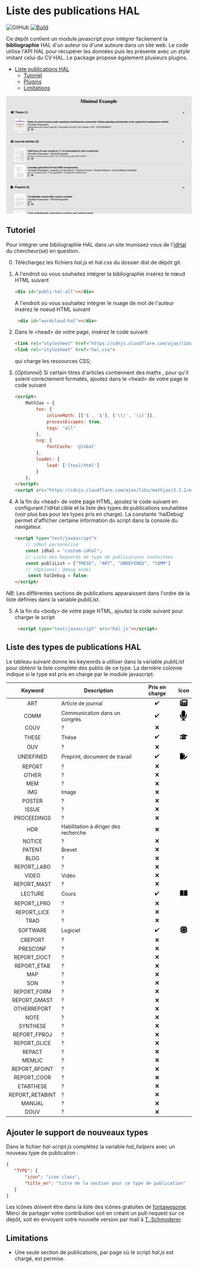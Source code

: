 # Liste des publications HAL
![GitHub](https://img.shields.io/github/license/tschmoderer/hal-publication-list?color=blue) [![Build](https://github.com/tschmoderer/hal-publication-list/actions/workflows/build.yml/badge.svg?branch=main)](https://github.com/tschmoderer/hal-publication-list/actions/workflows/build.yml)

Ce dépôt contient un module javascript pour intégrer facilement la **bibliographie** HAL d'un auteur ou d'une auteure dans un site web. Le code utilise l'API HAL pour récupérer les données puis les présente avec un style imitant celui du CV HAL. Le package propose également plusieurs plugins. 

- [Liste publications HAL](#liste-publications-hal)
  - [Tutoriel](#tutoriel)
  - [Plugins](#plugins)
  - [Limitations](#limitations)


![Résultat](./.github/img//result.png)

## Tutoriel

Pour intégrer une bibliographie HAL dans un site munissez vous de l'[idHal](https://doc.archives-ouvertes.fr/identifiant-auteur-idhal-cv/) du chercheur(se) en question.

0. Téléchargez les fichiers *hal.js* et *hal.css* du dossier dist de dépôt git.

1. A l'endroit où vous souhaitez intégrer la bibliographie insérez le nœud HTML suivant 

   ```html
   <div id="publi-hal-all"></div>
   ```
   A l'endroit où vous souhaitez intégrer le nuage de mot de l'auteur insérez le noeud HTML suivant 

   ```html
    <div id="wordcloud-hal"></div>
   ```

2. Dans le \<head> de votre page, insérez le code suivant 

   ```html
   <link rel="stylesheet" href="https://cdnjs.cloudflare.com/ajax/libs/font-awesome/6.3.0/css/all.min.css" integrity="sha512-SzlrxWUlpfuzQ+pcUCosxcglQRNAq/DZjVsC0lE40xsADsfeQoEypE+enwcOiGjk/bSuGGKHEyjSoQ1zVisanQ==" crossorigin="anonymous" referrerpolicy="no-referrer" />
   <link rel="stylesheet" href="hal.css">
   ```

   qui charge les ressources CSS;

3. (*Optionnel*) Si certain titres d'articles contiennent des maths , pour qu'il soient correctement formatés, ajoutez dans le \<head> de votre page le code suivant

   ```html
   <script>
       MathJax = {
           tex: {
               inlineMath: [['$', '$'], ['\\(', '\\)']],
               processEscapes: true,
               tags: "all"
           },
           svg: {
               fontCache: 'global'
           },
           loader: {
               load: ['[tex]/html']
           }
       };
   </script>
   <script src="https://cdnjs.cloudflare.com/ajax/libs/mathjax/3.2.2/es5/tex-svg.min.js" integrity="sha512-EtUjpk/hY3NXp8vfrPUJWhepp1ZbgSI10DKPzfd+3J/p2Wo89JRBvQIdk3Q83qAEhKOiFOsYfhqFnOEv23L+dA==" crossorigin="anonymous" referrerpolicy="no-referrer"></script>
   ```

4. A la fin du \<head> de votre page HTML, ajoutez le code suivant en configurant l'idHal cible et la liste des types de publications souhaitées (voir plus bas pour les types pris en charge). La constante 'halDebug' permet d'afficher certaine information du script dans la console du navigateur. 

   ```html
   <script type="text/javascript">
       // idHal personalisé
       const idhal = "custom-idhal";
       // Liste des keywords de type de publications souhaitées
       const publiList = ["THESE", "ART", "UNDEFINED", "COMM"]
       // (Optionel: debug mode)
        const halDebug = false;
   </script>
   ```

*NB*: Les différentes sections de publications apparaissent dans l'ordre de la liste définies dans la variable *publiList*.

5. A la fin du \<body> de votre page HTML, ajoutez la code suivant pour charger le script 


   ```html
    <script type="text/javascript" src="hal.js"></script>
   ```

## Liste des types de publications HAL

Le tableau suivant donne les keywords a utiliser dans la variable *publiList* pour obtenir la liste complète des publis de ce type. La dernière colonne indique si le type est pris en charge par le module javascript: 

| Keyword     | Description | Pris en charge | Icon |
| :---------: | ----------- | :------------: | :------------: |
| ART         | Article de journal | :heavy_check_mark: | <img src=".github/img/icons/newspaper-solid.svg" alt="fa-newspaper" width="20"/> |
| COMM        | Communication dans un congrès | :heavy_check_mark: | <img src=".github/img/icons/microphone-solid.svg" alt="fa-microphone" width="20"/> |
| COUV        | ? | :x: |  |
| THESE       | Thèse | :heavy_check_mark: | <img src=".github/img/icons/graduation-cap-solid.svg" alt="fa-graduation-cap" width="20"/> |
| OUV         | ? | :x: |  |
| UNDEFINED   | Preprint, document de travail | :heavy_check_mark: | <img src=".github/img/icons/file-pen-solid.svg" alt="fa-file-pen" width="20"/> |
| REPORT      | ? | :x: |  |
| OTHER       | ? | :x: |  |
| MEM         | ? | :x: |  |
| IMG         | Image | :x: |  |
| POSTER      | ? | :x: |  |
| ISSUE       | ? | :x: |  |
| PROCEEDINGS | ? | :x: |  |
| HDR         | Habilitation à diriger des recherche | :x: |  |
| NOTICE      | ? | :x: |  |
| PATENT      | Brevet | :x: |  |
| BLOG        | ? | :x: |  |
| REPORT_LABO | ? | :x: |  |
| VIDEO       | Vidéo | :x: |  |
| REPORT_MAST | ? | :x: |  |
| LECTURE     | Cours | :heavy_check_mark: | <img src=".github/img/icons/book-open-solid.svg" alt="fa-book-open" width="20"/> |
| REPORT_LPRO | ? | :x: |  |
| REPORT_LICE | ? | :x: |  |
| TRAD        | ? | :x: |  |
| SOFTWARE    | Logiciel | :heavy_check_mark: | <img src=".github/img/icons/microchip-solid.svg" alt="fa-microchip" width="20"/> |
| CREPORT     | ? | :x: |  |
| PRESCONF    | ? | :x: |  |
| REPORT_DOCT | ? | :x: |  |
| REPORT_ETAB | ? | :x: |  |
| MAP | ? | :x: |  |
| SON | ? | :x: |  |
| REPORT_FORM | ? | :x: |  |
| REPORT_GMAST | ? | :x: |  |
| OTHERREPORT | ? | :x: |  |
| NOTE | ? | :x: |  |
| SYNTHESE | ? | :x: |  |
| REPORT_FPROJ | ? | :x: |  |
| REPORT_GLICE | ? | :x: |  |
| REPACT | ? | :x: |  |
| MEMLIC | ? | :x: |  |
| REPORT_RFOINT | ? | :x: |  |
| REPORT_COOR | ? | :x: |  |
| ETABTHESE | ? | :x: |  |
| REPORT_RETABINT | ? | :x: |  |
| MANUAL | ? | :x: |  |
| DOUV | ? | :x: |  |

## Ajouter le support de nouveaux types

Dans le fichier *hal-script.js* complétez la variable *hal_helpers* avec un nouveau type de publication : 

```json
{
   "TYPE": {
       "icon": "icon class",
       "title_en": "titre de la section pour ce type de publication"
   }
}
```

Les icônes doivent être dans la liste des icônes gratuites de [fontawesome](https://fontawesome.com/icons). Merci de partager votre contribution soit en créant un pull-request sur ce dépôt, soit en envoyant votre nouvelle version par mail à [T. Schmoderer](mailto:timothee.schmoderer@insa-rouen.fr).

## Limitations

- Une seule section de publications, par page où le script *hal.js* est chargé, est permise. 
